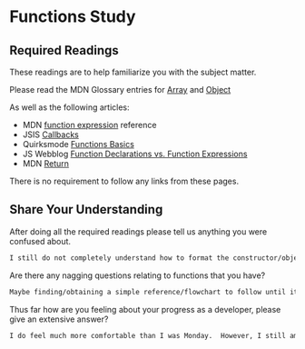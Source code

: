 # Functions Study

## Required Readings

These readings are to help familiarize you with the subject matter.

Please read the MDN Glossary entries for [Array](https://developer.mozilla.org/en-US/docs/Glossary/array) and [Object](https://developer.mozilla.org/en-US/docs/Glossary/Object)

As well as the following articles:

-   MDN [function expression](https://developer.mozilla.org/en-US/docs/Web/JavaScript/Reference/Operators/function) reference
-   JSIS [Callbacks](http://javascriptissexy.com/understand-javascript-callback-functions-and-use-them/)
-   Quirksmode [Functions Basics](http://www.quirksmode.org/js/function.html)
-   JS Webblog [Function Declarations vs. Function Expressions](https://javascriptweblog.wordpress.com/2010/07/06/function-declarations-vs-function-expressions/)
-   MDN [Return](https://developer.mozilla.org/en-US/docs/Web/JavaScript/Reference/Statements/return)

There is no requirement to follow any links from these pages.

## Share Your Understanding

After doing all the required readings please tell us anything you were confused about.

```md
I still do not completely understand how to format the constructor/object with javascript.  It will take time to get it so that it becomes second nature.  I understand the overall concept and what it is suppose to do.
```

Are there any nagging questions relating to functions that you have?

```md
Maybe finding/obtaining a simple reference/flowchart to follow until it becomes natural as the html/css has cbeome for me
```

Thus far how are you feeling about your progress as a developer, please give an extensive answer?

```md
I do feel much more comfortable than I was Monday.  However, I still am very uncomfortable with the amount of new information that I have actually retained and know how to implement it.  I also need to wrap my ahead around the type of community/environment that supports the developer and buy into it.  Overall, I am confident that I will get through this now that I have accepted the change with my usage device.  The tech issues had been a major hindrance, I will catch up and resolve the stress of being behind, which will allow be to better absorb the new information moving forward.
```
